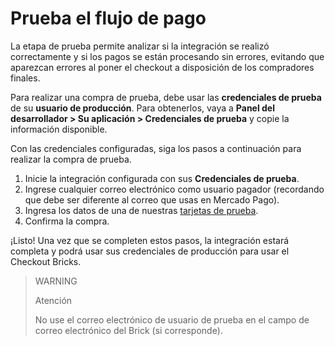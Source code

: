 # Prueba el flujo de pago

La etapa de prueba permite analizar si la integración se realizó correctamente y si los pagos se están procesando sin errores, evitando que aparezcan errores al poner el checkout a disposición de los compradores finales.

Para realizar una compra de prueba, debe usar las **credenciales de prueba** de su **usuario de producción**. Para obtenerlos, vaya a **Panel del desarrollador > Su aplicación > Credenciales de prueba** y copie la información disponible.

Con las credenciales configuradas, siga los pasos a continuación para realizar la compra de prueba.

1. Inicie la integración configurada con sus **Credenciales de prueba**.
2. Ingrese cualquier correo electrónico como usuario pagador (recordando que debe ser diferente al correo que usas en Mercado Pago).
4. Ingresa los datos de una de nuestras [tarjetas de prueba](/developers/es/guides/additional-content/your-integrations/test/cards).
3. Confirma la compra.

¡Listo! Una vez que se completen estos pasos, la integración estará completa y podrá usar sus credenciales de producción para usar el Checkout Bricks.

> WARNING
>
> Atención
>
> No use el correo electrónico de usuario de prueba en el campo de correo electrónico del Brick (si corresponde).
